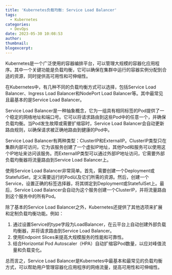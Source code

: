 ```yaml
---
title: 'Kubernetes负载均衡: Service Load Balancer'
tags:
  - Kubernetes
categories:
  - DevOps
date: 2023-05-30 10:08:53
author:
thumbnail:
blogexcerpt:
---
```

Kubernetes是一个广泛使用的容器编排平台，可以管理大规模的容器化应用程序。其中一个关键功能是负载均衡，它可以确保在集群中运行的容器实例分配到合适的资源，同时提供高可用性和可伸缩性。

在Kubernetes中，有几种不同的负载均衡方式可以选择，包括Service Load Balancer、Ingress Load Balancer和NodePort Load Balancer等。其中最常见且最基本的是Service Load Balancer。

Service Load Balancer是一种抽象概念，它为一组具有相同标签的Pod提供了一个稳定的网络地址和端口号。它可以将请求路由到这些Pod中的任意一个，并确保负载均衡。当Pod发生故障或需要扩缩容时，Service Load Balancer会自动更新路由规则，以确保请求被正确地路由到健康的Pod中。

Service Load Balancer有两种类型：ClusterIP和ExternalIP。ClusterIP类型只在集群内部可访问，它为该服务创建了一个虚拟IP地址，其他Pod和服务可以使用这个IP地址来访问该服务。而ExternalIP类型可以通过外部IP地址访问，它需要外部负载均衡器将流量路由到Service Load Balancer上。

使用Service Load Balancer非常简单。首先，需要创建一个Deployment或StatefulSet，定义需要运行的Pod以及它们所需的资源。然后，创建一个Service，设置正确的标签选择器，将其绑定到Deployment或StatefulSet上。最后，Service Load Balancer会自动为这个服务创建一个ClusterIP，并将流量路由到这个服务中的所有Pod。

除了基本的Service Load Balancer之外，Kubernetes还提供了其他选项来扩展和定制负载均衡功能。例如：

1. 通过设置Service的type字段为LoadBalancer，在云平台上自动创建外部负载均衡器，并将请求路由到Service Load Balancer。
2. 使用Endpoint Slices来提高大规模服务的性能和可靠性。
3. 结合Horizontal Pod Autoscaler（HPA）自动扩缩容Pod数量，以应对峰值流量和负载变化。

总而言之，Service Load Balancer是Kubernetes中最基本和最常见的负载均衡方式，可以帮助用户管理容器化应用程序的网络流量，提高可用性和可伸缩性。
